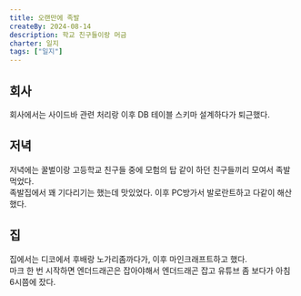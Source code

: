 ```yaml
---
title: 오랜만에 족발
createBy: 2024-08-14
description: 학교 친구들이랑 머금
charter: 일지
tags: ["일지"]
---
```


## 회사

회사에서는 사이드바 관련 처리랑 이후 DB 테이블 스키마 설계하다가 퇴근했다.

## 저녁

저녁에는 꿀벌이랑 고등학교 친구들 중에 모험의 탑 같이 하던 친구들끼리 모여서 족발 먹었다.  
족발집에서 꽤 기다리기는 했는데 맛있었다. 이후 PC방가서 발로란트하고 다같이 해산했다.

## 집

집에서는 디코에서 후배랑 노가리좀까다가, 이후 마인크래프트하고 했다.  
마크 한 번 시작하면 엔더드래곤은 잡아야해서 엔더드래곤 잡고 유튜브 좀 보다가 아침 6시쯤에 잤다.
